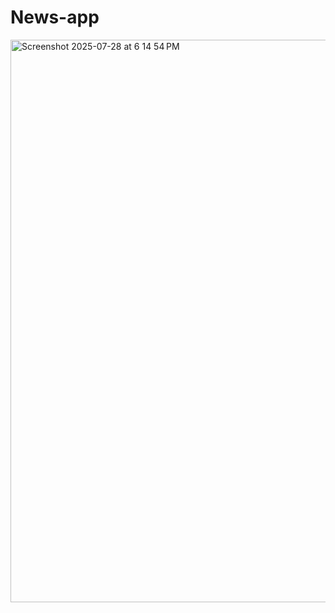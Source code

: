 # News-app

<img width="1440" height="900" alt="Screenshot 2025-07-28 at 6 14 54 PM" src="https://github.com/user-attachments/assets/cb6691c4-a3fc-4ca4-9d15-4f421ed39cfa" />
